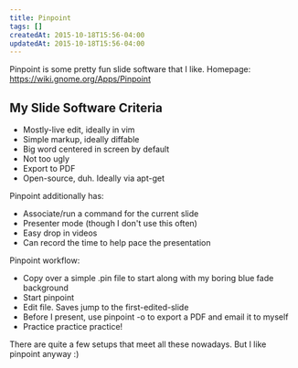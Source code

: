 ```yaml
---
title: Pinpoint
tags: []
createdAt: 2015-10-18T15:56-04:00
updatedAt: 2015-10-18T15:56-04:00
---
```


Pinpoint is some pretty fun slide software that I like. Homepage: https://wiki.gnome.org/Apps/Pinpoint

## My Slide Software Criteria
* Mostly-live edit, ideally in vim
* Simple markup, ideally diffable
* Big word centered in screen by default
* Not too ugly
* Export to PDF
* Open-source, duh. Ideally via apt-get

Pinpoint additionally has:
* Associate/run a command for the current slide
* Presenter mode (though I don't use this often)
* Easy drop in videos
* Can record the time to help pace the presentation

Pinpoint workflow:
* Copy over a simple .pin file to start along with my boring blue fade background
* Start pinpoint
* Edit file. Saves jump to the first-edited-slide
* Before I present, use pinpoint -o to export a PDF and email it to myself
* Practice practice practice!

There are quite a few setups that meet all these nowadays. But I like pinpoint anyway :)

